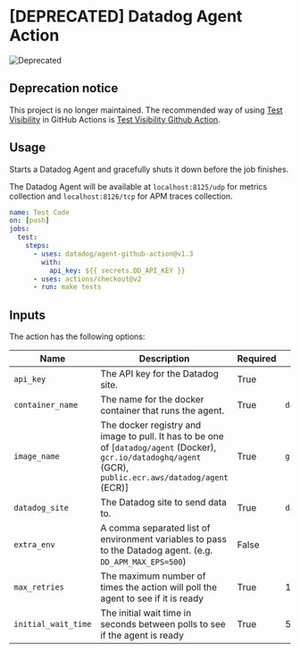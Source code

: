 # [DEPRECATED] Datadog Agent Action

![Deprecated](https://img.shields.io/badge/status-deprecated-red.svg)

## Deprecation notice

This project is no longer maintained. The recommended way of using [Test Visibility](https://docs.datadoghq.com/tests/) in GitHub Actions is [Test Visibility Github Action](https://github.com/DataDog/test-visibility-github-action).

## Usage

Starts a Datadog Agent and gracefully shuts it down before the job finishes.

The Datadog Agent will be available at `localhost:8125/udp` for metrics collection and `localhost:8126/tcp` for APM traces collection.

```yaml
name: Test Code
on: [push]
jobs:
  test:
    steps:
      - uses: datadog/agent-github-action@v1.3
        with:
          api_key: ${{ secrets.DD_API_KEY }}
      - uses: actions/checkout@v2
      - run: make tests
```

## Inputs

The action has the following options:

| Name                | Description                                                                                                                                                 | Required | Default                  |
| ------------------- | ----------------------------------------------------------------------------------------------------------------------------------------------------------- | -------- | ------------------------ |
| `api_key`           | The API key for the Datadog site.                                                                                                                           | True     |                          |
| `container_name`    | The name for the docker container that runs the agent.                                                                                                      | True     | `datadog-agent`          |
| `image_name`        | The docker registry and image to pull. It has to be one of [`datadog/agent` (Docker), `gcr.io/datadoghq/agent` (GCR), `public.ecr.aws/datadog/agent` (ECR)] | True     | `gcr.io/datadoghq/agent` |
| `datadog_site`      | The Datadog site to send data to.                                                                                                                           | True     | `datadoghq.com`          |
| `extra_env`         | A comma separated list of environment variables to pass to the Datadog agent. (e.g. `DD_APM_MAX_EPS=500`)                                                   | False    |                          |
| `max_retries`       | The maximum number of times the action will poll the agent to see if it is ready                                                                            | True     | 10                       |
| `initial_wait_time` | The initial wait time in seconds between polls to see if the agent is ready                                                                                 | True     | 5                        |
